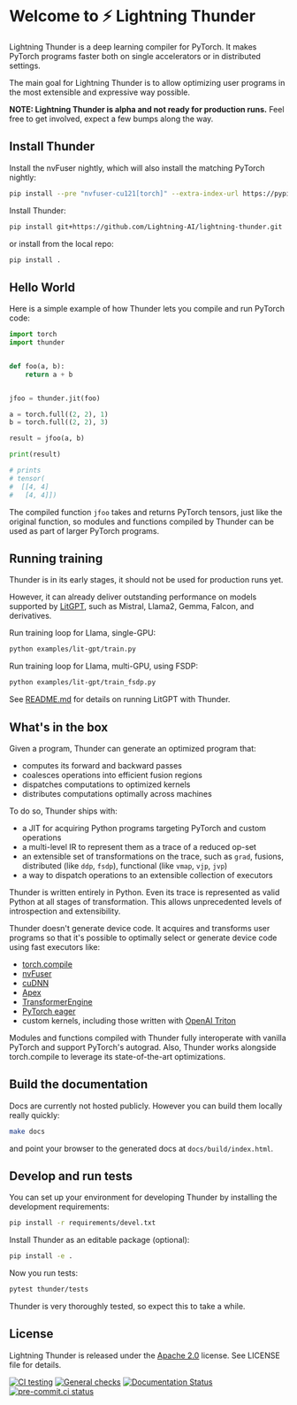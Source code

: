 # Welcome to ⚡ Lightning Thunder

Lightning Thunder is a deep learning compiler for PyTorch. It makes PyTorch programs faster both on single accelerators or in distributed settings.

The main goal for Lightning Thunder is to allow optimizing user programs in the most extensible and expressive way possible.

**NOTE: Lightning Thunder is alpha and not ready for production runs.** Feel free to get involved, expect a few bumps along the way.

## Install Thunder

Install the nvFuser nightly, which will also install the matching PyTorch nightly:

```bash
pip install --pre "nvfuser-cu121[torch]" --extra-index-url https://pypi.nvidia.com
```

Install Thunder:

```bash
pip install git+https://github.com/Lightning-AI/lightning-thunder.git
```

or install from the local repo:

```bash
pip install .
```

## Hello World

Here is a simple example of how Thunder lets you compile and run PyTorch code:

```python
import torch
import thunder


def foo(a, b):
    return a + b


jfoo = thunder.jit(foo)

a = torch.full((2, 2), 1)
b = torch.full((2, 2), 3)

result = jfoo(a, b)

print(result)

# prints
# tensor(
#  [[4, 4]
#   [4, 4]])
```
The compiled function `jfoo` takes and returns PyTorch tensors, just like the original function, so modules and functions compiled by Thunder can be used as part of larger PyTorch programs.

## Running training

Thunder is in its early stages, it should not be used for production runs yet.

However, it can already deliver outstanding performance on models supported by [LitGPT](https://github.com/Lightning-AI/lit-gpt), such as Mistral, Llama2, Gemma, Falcon, and derivatives.

Run training loop for Llama, single-GPU:

```bash
python examples/lit-gpt/train.py
```

Run training loop for Llama, multi-GPU, using FSDP:

```bash
python examples/lit-gpt/train_fsdp.py
```

See [README.md](examples/lit-gpt/README.md) for details on running LitGPT with Thunder.

## What's in the box

Given a program, Thunder can generate an optimized program that:

- computes its forward and backward passes
- coalesces operations into efficient fusion regions
- dispatches computations to optimized kernels
- distributes computations optimally across machines

To do so, Thunder ships with:

- a JIT for acquiring Python programs targeting PyTorch and custom operations
- a multi-level IR to represent them as a trace of a reduced op-set
- an extensible set of transformations on the trace, such as `grad`, fusions, distributed (like `ddp`, `fsdp`), functional (like `vmap`, `vjp`, `jvp`)
- a way to dispatch operations to an extensible collection of executors

Thunder is written entirely in Python. Even its trace is represented as valid Python at all stages of transformation. This allows unprecedented levels of introspection and extensibility.

Thunder doesn't generate device code. It acquires and transforms user programs so that it's possible to optimally select or generate device code using fast executors like:

- [torch.compile](https://pytorch.org/get-started/pytorch-2.0/)
- [nvFuser](https://github.com/NVIDIA/Fuser)
- [cuDNN](https://developer.nvidia.com/cudnn)
- [Apex](https://github.com/NVIDIA/apex)
- [TransformerEngine](https://github.com/NVIDIA/TransformerEngine)
- [PyTorch eager](https://github.com/pytorch/pytorch)
- custom kernels, including those written with [OpenAI Triton](https://github.com/openai/triton)

Modules and functions compiled with Thunder fully interoperate with vanilla PyTorch and support PyTorch's autograd. Also, Thunder works alongside torch.compile to leverage its state-of-the-art optimizations.

## Build the documentation

Docs are currently not hosted publicly. However you can build them locally really quickly:

```bash
make docs
```

and point your browser to the generated docs at `docs/build/index.html`.

## Develop and run tests

You can set up your environment for developing Thunder by installing the development requirements:

```bash
pip install -r requirements/devel.txt
```

Install Thunder as an editable package (optional):

```bash
pip install -e .
```

Now you run tests:

```bash
pytest thunder/tests
```

Thunder is very thoroughly tested, so expect this to take a while.

## License

Lightning Thunder is released under the [Apache 2.0](https://www.apache.org/licenses/LICENSE-2.0) license.
See LICENSE file for details.

[![CI testing](https://github.com/Lightning-AI/lightning-thunder/actions/workflows/ci-testing.yml/badge.svg?event=push)](https://github.com/Lightning-AI/lightning-thunder/actions/workflows/ci-testing.yml)
[![General checks](https://github.com/Lightning-AI/lightning-thunder/actions/workflows/ci-checks.yml/badge.svg?event=push)](https://github.com/Lightning-AI/lightning-thunder/actions/workflows/ci-checks.yml)
[![Documentation Status](https://readthedocs.org/projects/lightning-thunder/badge/?version=latest)](https://lightning-thunder.readthedocs.io/en/latest/?badge=latest)
[![pre-commit.ci status](https://results.pre-commit.ci/badge/github/Lightning-AI/lightning-thunder/main.svg?badge_token=mqheL1-cTn-280Vx4cJUdg)](https://results.pre-commit.ci/latest/github/Lightning-AI/lightning-thunder/main?badge_token=mqheL1-cTn-280Vx4cJUdg)
